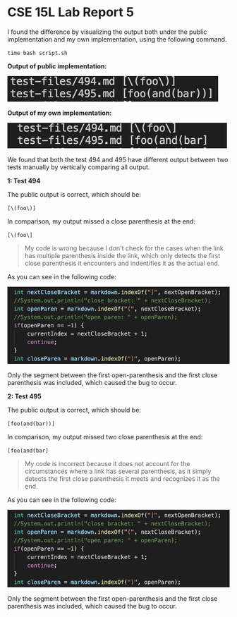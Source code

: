 # CSE 15L Lab Report 5

I found the difference by visualizing the output both under the public implementation and my own implementation, using the following command.

```
time bash script.sh
```

**Output of public implementation:**

![image](pub_494_495.png)

**Output of my own implementation:**

![image](priv_494_495.png)

We found that both the test 494 and 495 have different output between two tests manually by vertically comparing all output.

**1: Test 494**

The public output is correct, which should be:

```
[\(foo\)]
```

In comparison, my output missed a close parenthesis at the end:

```
[\(foo\]
```

> My code is wrong because I don't check for the cases when the link has multiple parenthesis inside the link, which only detects the first close parenthesis it encounters and indentifies it as the actual end. 

As you can see in the following code:

![image](bug.png)

Only the segment between the first open-parenthesis and the first close parenthesis was included, which caused the bug to occur.

**2: Test 495**

The public output is correct, which should be:

```
[foo(and(bar))]
```

In comparison, my output missed two close parenthesis at the end:

```
[foo(and(bar]
```
> My code is incorrect because it does not account for the circumstances where a link has several parenthesis, as it simply detects the first close parenthesis it meets and recognizes it as the end.

As you can see in the following code:

![image](bug.png)

Only the segment between the first open-parenthesis and the first close parenthesis was included, which caused the bug to occur.